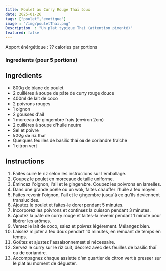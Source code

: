 ```yaml
---
title: Poulet au Curry Rouge Thaï Doux
date: 2025-01-26
tags: ["poulet","exotique"]
image : "/img/pouletThai.png"
Description  : "Un plat typique Thaï (attention pimenté)"
featured: false
---
```


Apport énérgétique : ?? calories par portions

### Ingredients (pour 5 portions)

## Ingrédients

- 800g de blanc de poulet
- 2 cuillères à soupe de pâte de curry rouge douce
- 400ml de lait de coco
- 2 poivrons rouges
- 1 oignon
- 2 gousses d'ail
- 1 morceau de gingembre frais (environ 2cm)
- 2 cuillères à soupe d'huile neutre
- Sel et poivre
- 500g de riz thaï
- Quelques feuilles de basilic thaï ou de coriandre fraîche
- 1 citron vert

## Instructions

1. Faites cuire le riz selon les instructions sur l'emballage.
2. Coupez le poulet en morceaux de taille uniforme.
3. Émincez l'oignon, l'ail et le gingembre. Coupez les poivrons en lamelles.
4. Dans une grande poêle ou un wok, faites chauffer l'huile à feu moyen.
5. Faites revenir l'oignon, l'ail et le gingembre jusqu'à ce qu'ils deviennent translucides.
6. Ajoutez le poulet et faites-le dorer pendant 5 minutes.
7. Incorporez les poivrons et continuez la cuisson pendant 3 minutes.
8. Ajoutez la pâte de curry rouge et faites-la revenir pendant 1 minute pour libérer les arômes.
9. Versez le lait de coco, salez et poivrez légèrement. Mélangez bien.
10. Laissez mijoter à feu doux pendant 10 minutes, en remuant de temps en temps.
11. Goûtez et ajustez l'assaisonnement si nécessaire.
12. Servez le curry sur le riz cuit, décorez avec des feuilles de basilic thaï ou de coriandre.
13. Accompagnez chaque assiette d'un quartier de citron vert à presser sur le plat au moment de déguster.



